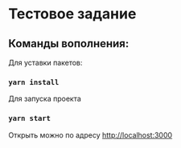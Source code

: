 # Тестовое задание


## Команды вополнения:

Для уставки пакетов:
### `yarn install`
Для запуска проекта
### `yarn start`
Открыть можно по адресу [http://localhost:3000](http://localhost:3000)
